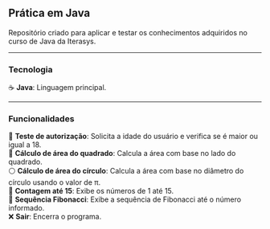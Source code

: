## Prática em Java

Repositório criado para aplicar e testar os conhecimentos adquiridos no curso de Java da Iterasys.

---

### Tecnologia

☕ **Java**: Linguagem principal.  

---

### Funcionalidades

🔑 **Teste de autorização**: Solicita a idade do usuário e verifica se é maior ou igual a 18.  
📏 **Cálculo de área do quadrado**: Calcula a área com base no lado do quadrado.  
⚪ **Cálculo de área do círculo**: Calcula a área com base no diâmetro do círculo usando o valor de π.  
🔢 **Contagem até 15**: Exibe os números de 1 até 15.  
🔄 **Sequência Fibonacci**: Exibe a sequência de Fibonacci até o número informado.  
❌ **Sair**: Encerra o programa.
